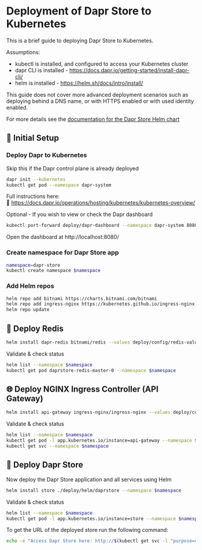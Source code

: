 # Deployment of Dapr Store to Kubernetes

This is a brief guide to deploying Dapr Store to Kubernetes.

Assumptions:

- kubectl is installed, and configured to access your Kubernetes cluster
- dapr CLI is installed - https://docs.dapr.io/getting-started/install-dapr-cli/
- helm is installed - https://helm.sh/docs/intro/install/

This guide does not cover more advanced deployment scenarios such as deploying behind a DNS name, or with HTTPS enabled or with used identity enabled.

For more details see the [documentation for the Dapr Store Helm chart](./helm/daprstore/readme.md)

## 🥾 Initial Setup

### Deploy Dapr to Kubernetes

Skip this if the Dapr control plane is already deployed

```bash
dapr init --kubernetes
kubectl get pod --namespace dapr-system
```

Full instructions here:  
📃 https://docs.dapr.io/operations/hosting/kubernetes/kubernetes-overview/

Optional - If you wish to view or check the Dapr dashboard

```bash
kubectl port-forward deploy/dapr-dashboard --namespace dapr-system 8080:8080
```

Open the dashboard at http://localhost:8080/

### Create namespace for Dapr Store app

```bash
namespace=dapr-store
kubectl create namespace $namespace
```

### Add Helm repos

```bash
helm repo add bitnami https://charts.bitnami.com/bitnami
helm repo add ingress-nginx https://kubernetes.github.io/ingress-nginx
helm repo update
```

## 💾 Deploy Redis

```bash
helm install dapr-redis bitnami/redis --values deploy/config/redis-values.yaml --namespace $namespace
```

Validate & check status

```bash
helm list --namespace $namespace
kubectl get pod daprstore-redis-master-0 --namespace $namespace
```

## 🌐 Deploy NGINX Ingress Controller (API Gateway)

```bash
helm install api-gateway ingress-nginx/ingress-nginx --values deploy/config/ingress-values.yaml --namespace $namespace
```

Validate & check status

```bash
helm list --namespace $namespace
kubectl get pod -l app.kubernetes.io/instance=api-gateway --namespace $namespace
kubectl get svc --namespace $namespace
```

## 🚀 Deploy Dapr Store

Now deploy the Dapr Store application and all services using Helm

```bash
helm install store ./deploy/helm/daprstore --namespace $namespace
```

Validate & check status

```bash
helm list --namespace $namespace
kubectl get pod -l app.kubernetes.io/instance=store --namespace $namespace
```

To get the URL of the deployed store run the following command:

```bash
echo -e "Access Dapr Store here: http://$(kubectl get svc -l "purpose=daprstore-api-gateway" -o jsonpath="{.items[0].status.loadBalancer.ingress[0].ip}")/"
```
